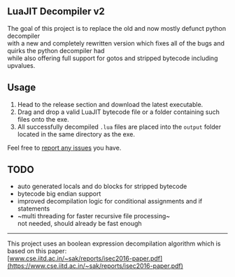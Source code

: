 ## LuaJIT Decompiler v2

The goal of this project is to replace the old and now mostly defunct python decompiler  
with a new and completely rewritten version which fixes all of the bugs and quirks the python decompiler had  
while also offering full support for gotos and stripped bytecode including upvalues.

## Usage

1. Head to the release section and download the latest executable.
2. Drag and drop a valid LuaJIT bytecode file or a folder containing such files onto the exe.
3. All successfully decompiled `.lua` files are placed into the `output` folder  
located in the same directory as the exe.

Feel free to [report any issues](https://github.com/marsinator358/luajit-decompiler-v2/issues/new) you have.

## TODO

* auto generated locals and do blocks for stripped bytecode
* bytecode big endian support
* improved decompilation logic for conditional assignments and if statements
* ~multi threading for faster recursive file processing~  
not needed, should already be fast enough

---

This project uses an boolean expression decompilation algorithm which is based on this paper:  
[www.cse.iitd.ac.in/~sak/reports/isec2016-paper.pdf](https://www.cse.iitd.ac.in/~sak/reports/isec2016-paper.pdf)
